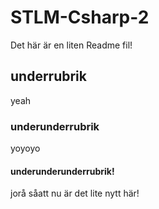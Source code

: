 # STLM-Csharp-2
Det här är en liten Readme fil!

## underrubrik
yeah
        
### underunderrubrik
yoyoyo

#### underunderunderrubrik!
jorå såatt nu är det lite nytt här!